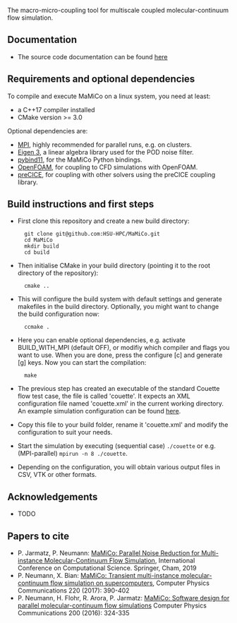 
The macro-micro-coupling tool for multiscale coupled molecular-continuum flow simulation.

## Documentation
* The source code documentation can be found [here](https://hsu-hpc.github.io/MaMiCo/)

## Requirements and optional dependencies
To compile and execute MaMiCo on a linux system, you need at least:
* a C++17 compiler installed
* CMake version >= 3.0

Optional dependencies are:
* [MPI](https://www.open-mpi.org/), highly recommended for parallel runs, e.g. on clusters.
* [Eigen 3](http://eigen.tuxfamily.org/), a linear algebra library used for the POD noise filter.
* [pybind11](https://pybind11.readthedocs.io/en/stable/), for the MaMiCo Python bindings.
* [OpenFOAM](https://openfoam.org/), for coupling to CFD simulations with OpenFOAM.
* [preCICE](https://precice.org/), for coupling with other solvers using the preCICE coupling library.

## Build instructions and first steps
* First clone this repository and create a new build directory:

        git clone git@github.com:HSU-HPC/MaMiCo.git
        cd MaMiCo
        mkdir build
        cd build

* Then initialise CMake in your build directory (pointing it to the root directory of the repository):

        cmake ..

* This will configure the build system with default settings and generate makefiles in the build directory. Optionally, you might want to change the build configuration now:

        ccmake .

* Here you can enable optional dependencies, e.g. activate BUILD_WITH_MPI (default OFF), or modifiy which compiler and flags you want to use. When you are done, press the configure [c] and generate [g] keys. Now you can start the compilation:

        make

* The previous step has created an executable of the standard Couette flow test case, the file is called 'couette'. It expects an XML configuration file named 'couette.xml' in the current working directory. An example simulation configuration can be found [here](https://github.com/HSU-HPC/MaMiCo/blob/master/coupling/tests/build_couette/couette.xml.template).
* Copy this file to your build folder, rename it 'couette.xml' and modify the configuration to suit your needs.
* Start the simulation by executing (sequential case) `./couette` or e.g. (MPI-parallel) `mpirun -n 8 ./couette`. 
* Depending on the configuration, you will obtain various output files in CSV, VTK or other formats. 

## Acknowledgements
* TODO
 
## Papers to cite
* P. Jarmatz, P. Neumann: [MaMiCo: Parallel Noise Reduction for Multi-instance Molecular-Continuum Flow Simulation](https://link.springer.com/chapter/10.1007/978-3-030-22747-0_34), International Conference on Computational Science. Springer, Cham, 2019
* P. Neumann, X. Bian: [MaMiCo: Transient multi-instance molecular-continuum flow simulation on supercomputers](https://doi.org/10.1016/j.cpc.2017.06.026), Computer Physics Communications 220 (2017): 390-402
* P. Neumann, H. Flohr, R. Arora, P. Jarmatz: [MaMiCo: Software design for parallel molecular-continuum flow simulations](https://doi.org/10.1016/j.cpc.2015.10.029) Computer Physics Communications 200 (2016): 324-335

